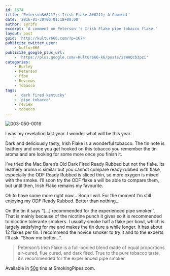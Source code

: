 ```yaml
---
id: 1674
title: 'Peterson&#8217;s Irish Flake &#8211; A Comment'
date: '2016-01-30T00:01:18+00:00'
author: syr3fx
excerpt: 'A comment on Peterson''s Irish Flake pipe tobacco flake.'
layout: post
guid: 'http://kultur666.com/?p=1674'
publicize_twitter_user:
    - kultur666
publicize_google_plus_url:
    - 'https://plus.google.com/+Kultur666-k6/posts/2sWHQcb3pzi'
categories:
    - Burley
    - Peterson
    - Pipe
    - Reviews
    - Tobacco
tags:
    - 'dark fired kentucky'
    - 'pipe tobacco'
    - review
    - tobacco
---
```


![003-050-0016](http://localhost:8080/wp-content/uploads/2016/01/003-050-0016.jpg)

I was my revelation last year. I wonder what will be this year.

Dark and deliciously tasty, Irish Flake is a wonderful tobacco. The tin note is leathery and once you get hooked on this tobacco you remember the tin aroma and are looking for some more once you finish it.

I’ve tried the Mac Baren’s Old Dark Fired Ready Rubbed but not the flake. Its leathery aroma is similar but you cannot compare ready rubbed with flake, especially the ODF Ready Rubbed is sliced thin, so more oxygen is mixed with the smoke. I’ll soon try the ODF flake a will be able to compare them, but until then, Irish Flake remains my favourite.

Oh to have some more right now… Soon I will. For the moment I’m still enjoying my ODF Ready Rubbed. Better than nothing…

On the tin it says “\[…\] recommended for the experienced pipe smoker.”. That is mainly because of the nicotine punch it gives so it is recommended to nicotine tolerante smokers. I usually smoke half a flake per bowl, which is largely satisfying for me and makes the tin dure a while longer. It has about 12 flakes per tin. I recommend the novice smoker to try it and to the experts I’ll ask: “Show me better…”.

> Peterson’s Irish Flake is a full-bodied blend made of equal proportions air-cured, flue cured, and dark fired. True to the pure tobacco taste, it’s recommended for the experienced pipe smoker.

Available in [50g](http://www.smokingpipes.com/tobacco/by-maker/peterson/moreinfo.cfm?product_id=23134) tins at SmokingPipes.com.